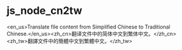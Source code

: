 # js_node_cn2tw
&lt;en_us>Translate file content from Simplified Chinese to Traditional Chinese.&lt;/en_us>&lt;zh_cn>翻译文件中的简体中文到繁体中文。&lt;/zh_cn>&lt;zh_tw>翻譯文件中的簡體中文到繁體中文。&lt;/zh_tw>
